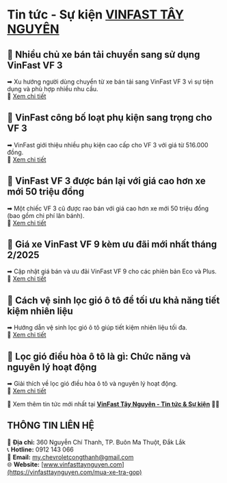 # Tin tức - Sự kiện [VINFAST TÂY NGUYÊN](https://vinfasttaynguyen.com/mua-xe-tra-gop)

## 🔹 Nhiều chủ xe bán tải chuyển sang sử dụng VinFast VF 3  
➡ Xu hướng người dùng chuyển từ xe bán tải sang VinFast VF 3 vì sự tiện dụng và phù hợp nhiều nhu cầu.  
🔗 [Xem chi tiết](https://vinfasttaynguyen.com/chu-xe-ban-tai-bo-sang-dung-vinfast-vf-3-hoan-hao-cho-moi-nhu-cau.html?utm_source=chatgpt.com)  

## 🔹 VinFast công bố loạt phụ kiện sang trọng cho VF 3  
➡ VinFast giới thiệu nhiều phụ kiện cao cấp cho VF 3 với giá từ 516.000 đồng.  
🔗 [Xem chi tiết](https://vinfasttaynguyen.com/vinfast-cong-bo-loat-phu-kien-sang-xin-cho-vf-3-thap-nhat-tu-516-000-dong.html?utm_source=chatgpt.com)  

## 🔹 VinFast VF 3 được bán lại với giá cao hơn xe mới 50 triệu đồng  
➡ Một chiếc VF 3 cũ được rao bán với giá cao hơn xe mới 50 triệu đồng (bao gồm chi phí lăn bánh).  
🔗 [Xem chi tiết](https://vinfasttaynguyen.com/vinfast-vf-3-ban-lai-voi-gia-cao-hon-xe-moi-50-trieu-dong.html?utm_source=chatgpt.com)  

## 🔹 Giá xe VinFast VF 9 kèm ưu đãi mới nhất tháng 2/2025  
➡ Cập nhật giá bán và ưu đãi VinFast VF 9 cho các phiên bản Eco và Plus.  
🔗 [Xem chi tiết](https://vinfasttaynguyen.com/gia-xe-vinfast-vf-9-kem-uu-dai-moi-nhat-thang-2-2025.html?utm_source=chatgpt.com)  

## 🔹 Cách vệ sinh lọc gió ô tô để tối ưu khả năng tiết kiệm nhiên liệu  
➡ Hướng dẫn vệ sinh lọc gió ô tô giúp tiết kiệm nhiên liệu tối đa.  
🔗 [Xem chi tiết](https://vinfasttaynguyen.com/cach-ve-sinh-loc-gio-o-to-de-toi-uu-kha-nang-tiet-kiem-nhien-lieu.html?utm_source=chatgpt.com)  

## 🔹 Lọc gió điều hòa ô tô là gì: Chức năng và nguyên lý hoạt động  
➡ Giải thích về lọc gió điều hòa ô tô và nguyên lý hoạt động.  
🔗 [Xem chi tiết](https://vinfasttaynguyen.com/loc-gio-dieu-hoa-o-to-la-gi-chuc-nang-va-nguyen-ly-hoat-dong.html?utm_source=chatgpt.com)  

📢 Xem thêm tin tức mới nhất tại **[VinFast Tây Nguyên - Tin tức & Sự kiện](https://vinfasttaynguyen.com/category/tin-tuc-su-kien?utm_source=chatgpt.com)** 🚗💨

## **THÔNG TIN LIÊN HỆ**
📍 **Địa chỉ:** 360 Nguyễn Chí Thanh, TP. Buôn Ma Thuột, Đắk Lắk  
📞 **Hotline:** 0912 143 066  
📧 **Email:** my.chevroletcongthanh@gmail.com  
🌐 **Website:** [www.vinfasttaynguyen.com](https://vinfasttaynguyen.com/mua-xe-tra-gop)

